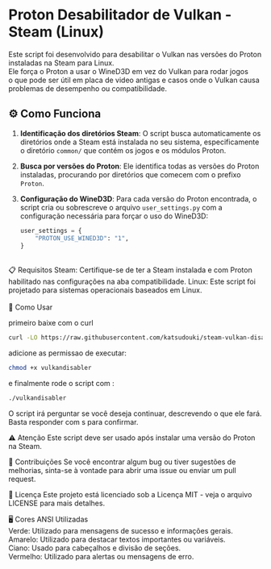 # Proton Desabilitador de Vulkan - Steam (Linux)

Este script foi desenvolvido para desabilitar o Vulkan nas versões do Proton instaladas na Steam para Linux. <br>
Ele força o Proton a usar o WineD3D em vez do Vulkan para rodar jogos<br>
o que pode ser útil em placa de video antigas e casos onde o Vulkan causa problemas de desempenho ou compatibilidade.

## ⚙️ Como Funciona

1. **Identificação dos diretórios Steam**: O script busca automaticamente os diretórios onde a Steam está instalada no seu sistema, especificamente o diretório `common/` que contém os jogos e os módulos Proton.
   
2. **Busca por versões do Proton**: Ele identifica todas as versões do Proton instaladas, procurando por diretórios que comecem com o prefixo `Proton`.

3. **Configuração do WineD3D**: Para cada versão do Proton encontrada, o script cria ou sobrescreve o arquivo `user_settings.py` com a configuração necessária para forçar o uso do WineD3D:
   ```python
   user_settings = {
       "PROTON_USE_WINED3D": "1",
   }
   ```
<br>
📋 Requisitos
Steam: Certifique-se de ter a Steam instalada e com Proton habilitado nas configurações na aba compatibilidade.
Linux: Este script foi projetado para sistemas operacionais baseados em Linux.
<br><br>
🚀 Como Usar

primeiro baixe com o curl
```bash
curl -LO https://raw.githubusercontent.com/katsudouki/steam-vulkan-disable/refs/heads/master/vulkandisabler
```
adicione as permissao de executar:
```bash
chmod +x vulkandisabler
```
e finalmente rode o script com :
```bash
./vulkandisabler
```

O script irá perguntar se você deseja continuar, descrevendo o que ele fará. Basta responder com s para confirmar.


⚠️ Atenção
Este script deve ser usado após instalar uma versão do Proton na Steam.

💬 Contribuições
Se você encontrar algum bug ou tiver sugestões de melhorias, sinta-se à vontade para abrir uma issue ou enviar um pull request.

📝 Licença
Este projeto está licenciado sob a Licença MIT - veja o arquivo LICENSE para mais detalhes.

🖥️ Cores ANSI Utilizadas<br>
Verde: Utilizado para mensagens de sucesso e informações gerais.<br>
Amarelo: Utilizado para destacar textos importantes ou variáveis.<br>
Ciano: Usado para cabeçalhos e divisão de seções.<br>
Vermelho: Utilizado para alertas ou mensagens de erro.<br>
